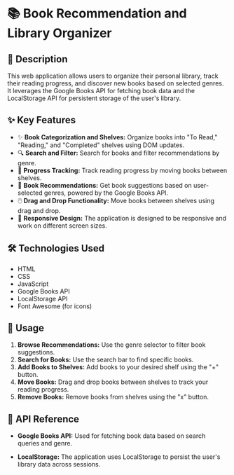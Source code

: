 # 📚 Book Recommendation and Library Organizer

## 📖 Description

This web application allows users to organize their personal library, track their reading progress, and discover new books based on selected genres. It leverages the Google Books API for fetching book data and the LocalStorage API for persistent storage of the user's library.

## ✨ Key Features

- ✨ **Book Categorization and Shelves:** Organize books into "To Read," "Reading," and "Completed" shelves using DOM updates.
- 🔍 **Search and Filter:**  Search for books and filter recommendations by genre.
- 🚀 **Progress Tracking:**  Track reading progress by moving books between shelves.
- 🌟 **Book Recommendations:**  Get book suggestions based on user-selected genres, powered by the Google Books API.
- 🖱️ **Drag and Drop Functionality:**  Move books between shelves using drag and drop.
- 📱 **Responsive Design:**  The application is designed to be responsive and work on different screen sizes.

## 🛠️ Technologies Used

-   HTML
-   CSS
-   JavaScript
-   Google Books API
-   LocalStorage API
-   Font Awesome (for icons)

## 🚀 Usage

1.  **Browse Recommendations:** Use the genre selector to filter book suggestions.
2.  **Search for Books:** Use the search bar to find specific books.
3.  **Add Books to Shelves:** Add books to your desired shelf using the "+" button.
4.  **Move Books:** Drag and drop books between shelves to track your reading progress.
5.  **Remove Books:** Remove books from shelves using the "x" button.

## 🔗 API Reference

-   **Google Books API:** Used for fetching book data based on search queries and genre.

-   **LocalStorage:** The application uses LocalStorage to persist the user's library data across sessions.